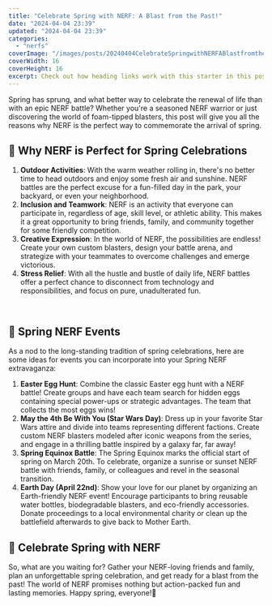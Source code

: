 ```yaml
---
title: "Celebrate Spring with NERF: A Blast from the Past!"
date: "2024-04-04 23:39"
updated: "2024-04-04 23:39"
categories:
  - "nerfs"
coverImage: "/images/posts/20240404CelebrateSpringwithNERFABlastfromthePast_1.jpg"
coverWidth: 16
coverHeight: 16
excerpt: Check out how heading links work with this starter in this post.
---
```


<script>
  import { base } from '$app/paths';
</script>


Spring has sprung, and what better way to celebrate the renewal of life than with an epic NERF battle? Whether you're a seasoned NERF warrior or just discovering the world of foam-tipped blasters, this post will give you all the reasons why NERF is the perfect way to commemorate the arrival of spring.

## 🚀 Why NERF is Perfect for Spring Celebrations

1. **Outdoor Activities**: With the warm weather rolling in, there's no better time to head outdoors and enjoy some fresh air and sunshine. NERF battles are the perfect excuse for a fun-filled day in the park, your backyard, or even your neighborhood.
2. **Inclusion and Teamwork**: NERF is an activity that everyone can participate in, regardless of age, skill level, or athletic ability. This makes it a great opportunity to bring friends, family, and community together for some friendly competition.
3. **Creative Expression**: In the world of NERF, the possibilities are endless! Create your own custom blasters, design your battle arena, and strategize with your teammates to overcome challenges and emerge victorious.
4. **Stress Relief**: With all the hustle and bustle of daily life, NERF battles offer a perfect chance to disconnect from technology and responsibilities, and focus on pure, unadulterated fun.


<img class="inline object-contain w-full my-4" src="{base}/images/posts/20240404CelebrateSpringwithNERFABlastfromthePast_2.jpg" alt="" style="aspect-ratio: 16 / 16;" width="16" height="16">

## 🎈 Spring NERF Events

As a nod to the long-standing tradition of spring celebrations, here are some ideas for events you can incorporate into your Spring NERF extravaganza:

1. **Easter Egg Hunt**: Combine the classic Easter egg hunt with a NERF battle! Create groups and have each team search for hidden eggs containing special power-ups or strategic advantages. The team that collects the most eggs wins!
2. **May the 4th Be With You (Star Wars Day)**: Dress up in your favorite Star Wars attire and divide into teams representing different factions. Create custom NERF blasters modeled after iconic weapons from the series, and engage in a thrilling battle inspired by a galaxy far, far away!
3. **Spring Equinox Battle**: The Spring Equinox marks the official start of spring on March 20th. To celebrate, organize a sunrise or sunset NERF battle with friends, family, or colleagues and revel in the seasonal transition.
4. **Earth Day (April 22nd)**: Show your love for our planet by organizing an Earth-friendly NERF event! Encourage participants to bring reusable water bottles, biodegradable blasters, and eco-friendly accessories. Donate proceedings to a local environmental charity or clean up the battlefield afterwards to give back to Mother Earth.

## 🎉 Celebrate Spring with NERF

So, what are you waiting for? Gather your NERF-loving friends and family, plan an unforgettable spring celebration, and get ready for a blast from the past! The world of NERF promises nothing but action-packed fun and lasting memories. Happy spring, everyone!🌸
